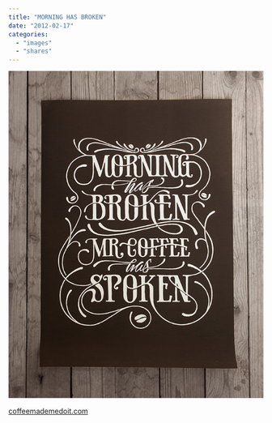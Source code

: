 ```yaml
---
title: "MORNING HAS BROKEN"
date: "2012-02-17"
categories: 
  - "images"
  - "shares"
---
```


![](images/tumblr_lz8cfuEE5D1qz4vrlo1_640.jpg)

[coffeemademedoit.com](http://coffeemademedoit.com)
